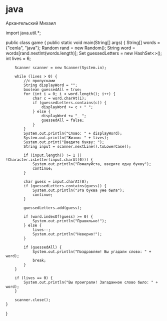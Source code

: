# java
Архангельский Михаил

import java.util.*;

public class game {
    public static void main(String[] args) {
        String[] words = {"cenla", "java"};
        Random rand = new Random();
        String word = words[rand.nextInt(words.length)];
        Set<Character> guessedLetters = new HashSet<>();
        int lives = 6;

        Scanner scanner = new Scanner(System.in);

        while (lives > 0) {
            //с пропусками
            String displayWord = "";
            boolean guessedAll = true;
            for (int i = 0; i < word.length(); i++) {
                char c = word.charAt(i);
                if (guessedLetters.contains(c)) {
                    displayWord += c + " ";
                } else {
                    displayWord += "_ ";
                    guessedAll = false;
                }
            }
            System.out.println("Слово: " + displayWord);
            System.out.println("Жизни: " + lives);
            System.out.print("Введите букву: ");
            String input = scanner.nextLine().toLowerCase();

            if (input.length() != 1 || !Character.isLetter(input.charAt(0))) {
                System.out.println("Пожалуйста, введите одну букву");
                continue;
            }

            char guess = input.charAt(0);
            if (guessedLetters.contains(guess)) {
                System.out.println("Эта буква уже была");
                continue;
            }

            guessedLetters.add(guess);

            if (word.indexOf(guess) >= 0) {
                System.out.println("Правильно!");
            } else {
                lives--;
                System.out.println("Неверно!");
            }

            if (guessedAll) {
                System.out.println("Поздравляю! Вы угадали слово: " + word);
                break;
            }
        }

        if (lives == 0) {
            System.out.println("Вы проиграли! Загаданное слово было: " + word);
        }

        scanner.close();
    }
}
